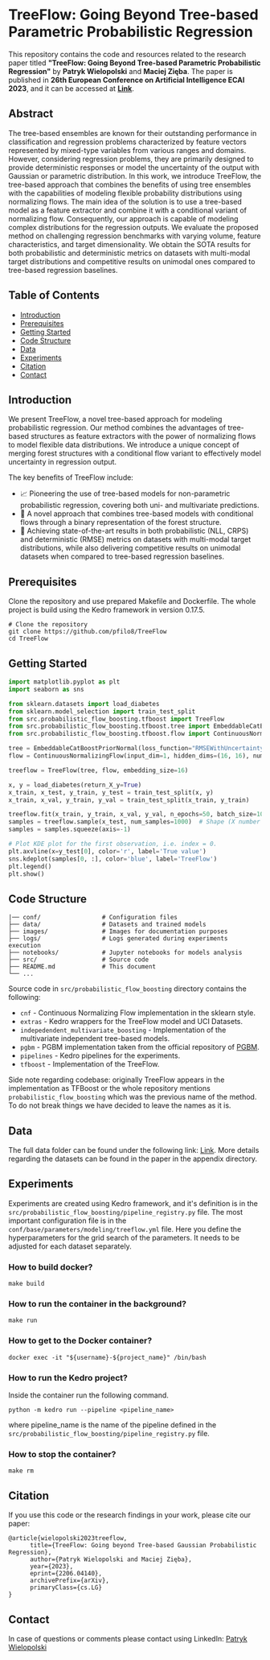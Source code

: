 # TreeFlow: Going Beyond Tree-based Parametric Probabilistic Regression

This repository contains the code and resources related to the research paper titled **"TreeFlow: Going Beyond Tree-based Parametric Probabilistic Regression"** by **Patryk Wielopolski** and **Maciej Zięba**. The paper is published in **26th European Conference on Artificial Intelligence ECAI 2023**, and it can be accessed at **[Link](https://arxiv.org/abs/2206.04140)**.

## Abstract

The tree-based ensembles are known for their outstanding performance in classification and regression problems characterized by feature vectors represented by mixed-type variables from various ranges and domains. However, considering regression problems, they are primarily designed to provide deterministic responses or model the uncertainty of the output with Gaussian or parametric distribution. In this work, we introduce TreeFlow, the tree-based approach that combines the benefits of using tree ensembles with the capabilities of modeling flexible probability distributions using normalizing flows. The main idea of the solution is to use a tree-based model as a feature extractor and combine it with a conditional variant of normalizing flow. Consequently, our approach is capable of modeling complex distributions for the regression outputs. We evaluate the proposed method on challenging regression benchmarks with varying volume, feature characteristics, and target dimensionality. We obtain the SOTA results for both probabilistic and deterministic metrics on datasets with multi-modal target distributions and competitive results on unimodal ones compared to tree-based regression baselines.

## Table of Contents

- [Introduction](#introduction)
- [Prerequisites](#prerequisites)
- [Getting Started](#getting-started)
- [Code Structure](#code-structure)
- [Data](#data)
- [Experiments](#experiments)
- [Citation](#citation)
- [Contact](#contact)

## Introduction

We present TreeFlow, a novel tree-based approach for modeling probabilistic regression. Our method combines the advantages of tree-based structures as feature extractors with the power of normalizing flows to model flexible data distributions. We introduce a unique concept of merging forest structures with a conditional flow variant to effectively model uncertainty in regression output.

The key benefits of TreeFlow include:

  * 📈 Pioneering the use of tree-based models for non-parametric probabilistic regression, covering both uni- and multivariate predictions.
  * 🌳 A novel approach that combines tree-based models with conditional flows through a binary representation of the forest structure.
  * 🌟 Achieving state-of-the-art results in both probabilistic (NLL, CRPS) and deterministic (RMSE) metrics on datasets with multi-modal target distributions, while also delivering competitive results on unimodal datasets when compared to tree-based regression baselines.

## Prerequisites

Clone the repository and use prepared Makefile and Dockerfile. The whole project is build using the Kedro framework in version 0.17.5. 

```shell
# Clone the repository
git clone https://github.com/pfilo8/TreeFlow
cd TreeFlow
```

## Getting Started

```python
import matplotlib.pyplot as plt
import seaborn as sns

from sklearn.datasets import load_diabetes
from sklearn.model_selection import train_test_split
from src.probabilistic_flow_boosting.tfboost import TreeFlow
from src.probabilistic_flow_boosting.tfboost.tree import EmbeddableCatBoostPriorNormal
from src.probabilistic_flow_boosting.tfboost.flow import ContinuousNormalizingFlow

tree = EmbeddableCatBoostPriorNormal(loss_function="RMSEWithUncertainty", depth=2, num_trees=100)
flow = ContinuousNormalizingFlow(input_dim=1, hidden_dims=(16, 16), num_blocks=2, context_dim=16, conditional=True)

treeflow = TreeFlow(tree, flow, embedding_size=16)

x, y = load_diabetes(return_X_y=True)
x_train, x_test, y_train, y_test = train_test_split(x, y)
x_train, x_val, y_train, y_val = train_test_split(x_train, y_train)

treeflow.fit(x_train, y_train, x_val, y_val, n_epochs=50, batch_size=1024, verbose=True)
samples = treeflow.sample(x_test, num_samples=1000)  # Shape (X number of samples, num_samples, Y dimension / input_dim)
samples = samples.squeeze(axis=-1)

# Plot KDE plot for the first observation, i.e. index = 0.
plt.axvline(x=y_test[0], color='r', label='True value')
sns.kdeplot(samples[0, :], color='blue', label='TreeFlow')
plt.legend()
plt.show()
```

## Code Structure

```
|── conf/                 # Configuration files
├── data/                 # Datasets and trained models 
├── images/               # Images for documentation purposes
├── logs/                 # Logs generated during experiments execution
├── notebooks/            # Jupyter notebooks for models analysis
├── src/                  # Source code
├── README.md             # This document
└── ...
```

Source code in `src/probabilistic_flow_boosting` directory contains the following:
  * `cnf` - Continuous Normalizing Flow implementation in the sklearn style.
  * `extras` - Kedro wrappers for the TreeFlow model and UCI Datasets.
  * `indepedendent_multivariate_boosting` - Implementation of the multivariate independent tree-based models.
  * `pgbm` - PGBM implementation taken from the official repository of [PGBM](https://github.com/elephaint/pgbm).
  * `pipelines` - Kedro pipelines for the experiments.
  * `tfboost` - Implementation of the TreeFlow.

Side note regarding codebase: originally TreeFlow appears in the implementation as TFBoost or the whole repository mentions `probabilistic_flow_boosting` which was the previous name of the method. To do not break things we have decided to leave the names as it is.

## Data

The full data folder can be found under the following link: [Link](https://drive.google.com/file/d/1c95eJeJS0P8Ts24G6hfQgx7RPKl9AF3D/view?usp=sharing).
More details regarding the datasets can be found in the paper in the appendix directory.

## Experiments

Experiments are created using Kedro framework, and it's definition is in the `src/probabilistic_flow_boosting/pipeline_registry.py` file. 
The most important configuration file is in the `conf/base/parameters/modeling/treeflow.yml` file. 
Here you define the hyperparameters for the grid search of the parameters. It needs to be adjusted for each dataset separately. 

### How to build docker?
```shell
make build
```

### How to run the container in the background?
```shell
make run
```

### How to get to the Docker container?
```shell
docker exec -it "${username}-${project_name}" /bin/bash
```

### How to run the Kedro project?
Inside the container run the following command.
```shell
python -m kedro run --pipeline <pipeline_name>
```
where pipeline_name is the name of the pipeline defined in the `src/probabilistic_flow_boosting/pipeline_registry.py` file.

### How to stop the container?
```shell
make rm
```

## Citation
If you use this code or the research findings in your work, please cite our paper:

```
@article{wielopolski2023treeflow,
      title={TreeFlow: Going beyond Tree-based Gaussian Probabilistic Regression}, 
      author={Patryk Wielopolski and Maciej Zięba},
      year={2023},
      eprint={2206.04140},
      archivePrefix={arXiv},
      primaryClass={cs.LG}
}
```

## Contact
In case of questions or comments please contact using LinkedIn: [Patryk Wielopolski](https://www.linkedin.com/in/patryk-wielopolski/)
